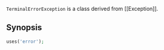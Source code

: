 `TerminalErrorException` is a class derived from [[Exception]].

## Synopsis

```php
uses('error');
```

